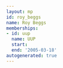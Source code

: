 ```yaml
---
layout: mp
id: roy_beggs
name: Roy Beggs
memberships:
- id: uup
  name: UUP
  start: 
  end: '2005-03-18'
autogenerated: true
---
```

